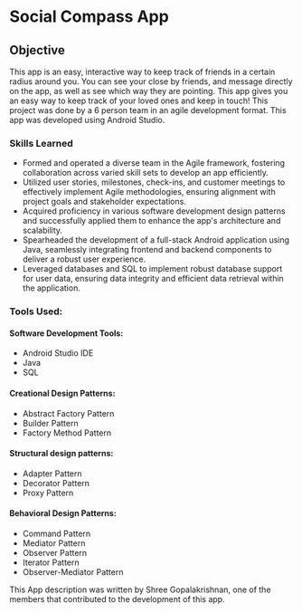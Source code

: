# Social Compass App

## Objective

This app is an easy, interactive way to keep track of friends in a certain radius around you. You can see your close by friends, and message directly on the app, as well as see which way they are pointing. This app gives you an easy way to keep track of your loved ones and keep in touch! 
This project was done by a 6 person team in an agile development format. This app was developed using Android Studio.

### Skills Learned

-  Formed and operated a diverse team in the Agile framework, fostering collaboration across varied skill sets to develop an app efficiently.
-  Utilized user stories, milestones, check-ins, and customer meetings to effectively implement Agile methodologies, ensuring alignment with project goals and stakeholder expectations.
-  Acquired proficiency in various software development design patterns and successfully applied them to enhance the app's architecture and scalability.
-  Spearheaded the development of a full-stack Android application using Java, seamlessly integrating frontend and backend components to deliver a robust user experience.
-  Leveraged databases and SQL to implement robust database support for user data, ensuring data integrity and efficient data retrieval within the application.

### Tools Used:
#### Software Development Tools:
- Android Studio IDE
- Java
- SQL

#### Creational Design Patterns:
- Abstract Factory Pattern
- Builder Pattern
- Factory Method Pattern

#### Structural design patterns:
- Adapter Pattern
- Decorator Pattern
- Proxy Pattern

#### Behavioral Design Patterns:
- Command Pattern
- Mediator Pattern
- Observer Pattern
- Iterator Pattern
- Observer-Mediator Pattern

This App description was written by Shree Gopalakrishnan, one of the members that contributed to the development of this app.
